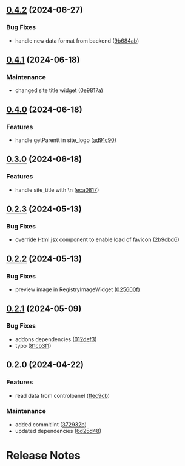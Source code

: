 

## [0.4.2](https://github.com/collective/volto-site-settings/compare/v0.4.1...v0.4.2) (2024-06-27)


### Bug Fixes

* handle new data format from backend ([9b684ab](https://github.com/collective/volto-site-settings/commit/9b684ab7e2ea628ef33521a4d5e4b967dffc9271))

## [0.4.1](https://github.com/collective/volto-site-settings/compare/v0.4.0...v0.4.1) (2024-06-18)


### Maintenance

* changed site title widget ([0e9817a](https://github.com/collective/volto-site-settings/commit/0e9817ac46a6c1a7fb7c5708bf957aa2df99f9fe))

## [0.4.0](https://github.com/collective/volto-site-settings/compare/v0.3.0...v0.4.0) (2024-06-18)


### Features

* handle getParentt in site_logo ([ad91c90](https://github.com/collective/volto-site-settings/commit/ad91c9060000e51a1966682e94947559359ae8b1))

## [0.3.0](https://github.com/collective/volto-site-settings/compare/v0.2.3...v0.3.0) (2024-06-18)


### Features

* handle site_title with \n ([eca0817](https://github.com/collective/volto-site-settings/commit/eca08177f8aee3a663bbbe43895133877568cae0))

## [0.2.3](https://github.com/collective/volto-site-settings/compare/v0.2.2...v0.2.3) (2024-05-13)


### Bug Fixes

* override Html.jsx component to enable load of favicon ([2b9cbd6](https://github.com/collective/volto-site-settings/commit/2b9cbd68e13932dbb13c37402281bd7d6ecc5573))

## [0.2.2](https://github.com/collective/volto-site-settings/compare/v0.2.1...v0.2.2) (2024-05-13)


### Bug Fixes

* preview image in  RegistryImageWidget ([025600f](https://github.com/collective/volto-site-settings/commit/025600f584f2272626d02598833ead4492e1eba2))

## [0.2.1](https://github.com/collective/volto-site-settings/compare/v0.2.0...v0.2.1) (2024-05-09)


### Bug Fixes

* addons dependencies ([012def3](https://github.com/collective/volto-site-settings/commit/012def335764ae1ca7af887e8f408bce3320483c))
* typo ([81cb3f1](https://github.com/collective/volto-site-settings/commit/81cb3f1eab0e3c9e0794f36329e98f79f8b8ed6f))

## 0.2.0 (2024-04-22)


### Features

* read data from controlpanel ([ffec9cb](https://github.com/collective/volto-site-settings/commit/ffec9cbe88e735fb2815cdbe693c08e0013c6c95))


### Maintenance

* added commitlint ([372932b](https://github.com/collective/volto-site-settings/commit/372932bb98dad482488bbe5fe1602fa58ff1fc45))
* updated dependencies ([6d25d48](https://github.com/collective/volto-site-settings/commit/6d25d483dbd342cc2fcd77b603bd091c205580f4))

# Release Notes

<!-- You should *NOT* be adding new change log entries to this file.
     You should create a file in the news directory instead.
     For helpful instructions, please see:
     https://6.docs.plone.org/contributing/index.html?highlight=towncrier#change-log-entry
-->

<!-- towncrier release notes start -->